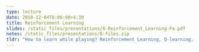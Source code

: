 ```yaml
---
type: lecture
date: 2018-12-04T8:00:00+4:30
title: Reinforcement Learning
slides: /static_files/presentations/8-Reinforcement_Learning-Fa.pdf
notes: /static_files/presentations/8-files.zip
tldr: "How to learn while playing? Reinforcement Learning, Q-learning, exploration vs. exploitation, feature-based state representation."
---
```

